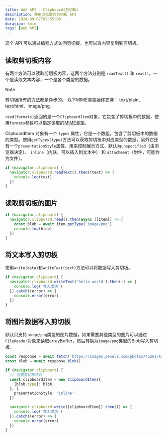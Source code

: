 ```yaml
---
title: Web API - Clipboard(剪切板)
description: 使用浏览器的剪切板 API
date: 2024-09-07T09:55:00
duration: 5min
tags: [Web API]
---
```


这个 API 可以通过编程方式访问剪切板，也可以将内容复制到剪切板。

## 读取剪切板内容

有两个方法可以读取剪切板内容，这两个方法分别是 `readText()` 和 `read()`。一个是读取文本内容，一个是各个类型的数据。

> [!NOTE]
> 剪切板所有的方法都是异步的。
> 以下MIME类型始终支持：
> text/plain、text/html、image/png。

`read(formats)`返回的是一个`ClipboardItem`对象，它包含了剪切板中的数据，使用`formats`参数可以指定读取的[MIME类型](https://developer.mozilla.org/zh-CN/docs/Glossary/MIME_type)。

ClipboardItem 对象有一个 `types` 属性，它是一个数组，包含了剪切板中的数据的类型。使用`getTypes(type)`方法可以获取剪切板中对应类型的数据，另外它还有一个`presentationStyle`属性，用来控制展示方式，默认为`unspecified`（由浏览器决定）、 `inline`（内联，可以插入到文本中） 和 `attachment`（附件，可能作为文件）。

<ClipboardDemo text-mode />

```ts twoslash
if (navigator.clipboard) {
  navigator.clipboard.readText().then((text) => {
    console.log(text)
  })
}
```

## 读取剪切板的图片

<ClipboardDemo />

```ts twoslash
if (navigator.clipboard) {
  navigator.clipboard.read().then(async ([item]) => {
    const blob = await item.getType('image/png')
    console.log(blob)
  })
}
```

## 将文本写入剪切板

使用`write(data)`和`writeText(text)`方法可以将数据写入剪切板。

<ClipboardDemo type="write" text-mode />

```ts twoslash
if (navigator.clipboard) {
  navigator.clipboard.writeText('hello world').then(() => {
    console.log('写入成功')
  }).catch((error) => {
    console.error(error)
  })
}
```

## 将图片数据写入剪切板

默认只支持`image/png`类型的图片数据，如果需要其他类型的图片可以通过`FileReader`对象来读取arrayBuffer，然后转换为`image/png`类型的Blob写入剪切板。

<ClipboardDemo type="write" />

```ts twoslash
const response = await fetch('https://images.pexels.com/photos/45201/kitty-cat-kitten-pet-45201.png?auto=compress&cs=tinysrgb&dpr=1&w=500')
const blob = await response.blob()

if (navigator.clipboard) {
  // 创建剪切板项目
  const clipboardItem = new ClipboardItem({
    [blob.type]: blob,
  }, {
    presentationStyle: 'inline'
  })

  navigator.clipboard.write([clipboardItem]).then(() => {
    console.log('写入成功')
  }).catch((error) => {
    console.error(error)
  })
}
```
